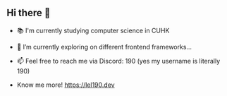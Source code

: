 ## Hi there 👋

- 📚 I'm currently studying computer science in CUHK
- 🌱 I’m currently exploring on different frontend frameworks...
- 📫 Feel free to reach me via Discord: 190 (yes my username is literally 190)

- Know me more! https://lel190.dev
